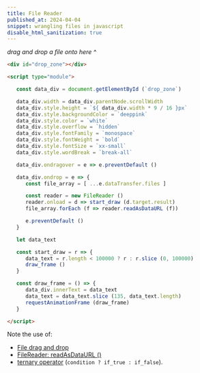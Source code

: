 ```yaml
---
title: File Reader
published_at: 2024-04-04
snippet: wrangling files in javascript
disable_html_sanitization: true
---
```



<div id="drop_zone"></div>

<script type="module">

   const data_div = document.getElementById (`drop_zone`)

   data_div.width = data_div.parentNode.scrollWidth
   data_div.style.height = `${ data_div.width * 9 / 16 }px`
   data_div.style.backgroundColor = `deeppink`
   data_div.style.color = `white`
   data_div.style.overflow = `hidden`
   data_div.style.fontFamily = `monospace`
   data_div.style.fontWeight = `bold`
   data_div.style.fontSize = `xx-small`
   data_div.style.wordBreak = `break-all`

   data_div.ondragover = e => e.preventDefault ()

   data_div.ondrop = e => {
      const file_array = [ ...e.dataTransfer.files ]

      const reader = new FileReader ()
      file_array.forEach (f => reader.readAsDataURL (f))
      reader.onload = d => start_draw (d.target.result)

      e.preventDefault ()
   }

   let data_text

   const start_draw = r => {
      data_text = r.length < 100000 ? r : r.slice (0, 100000)
      draw_frame ()
   }

   const draw_frame = () => {
      data_div.innerText = data_text
      data_text = data_text.slice (135, data_text.length)
      requestAnimationFrame (draw_frame)
   }

</script>

<em>drag and drop a file onto here ^</em>

```html
<div id="drop_zone"></div>

<script type="module">

   const data_div = document.getElementById (`drop_zone`)

   data_div.width = data_div.parentNode.scrollWidth
   data_div.style.height = `${ data_div.width * 9 / 16 }px`
   data_div.style.backgroundColor = `deeppink`
   data_div.style.color = `white`
   data_div.style.overflow = `hidden`
   data_div.style.fontFamily = `monospace`
   data_div.style.fontWeight = `bold`
   data_div.style.fontSize = `xx-small`
   data_div.style.wordBreak = `break-all`

   data_div.ondragover = e => e.preventDefault ()

   data_div.ondrop = e => {
      const file_array = [ ...e.dataTransfer.files ]

      const reader = new FileReader ()
      reader.onload = d => start_draw (d.target.result)
      file_array.forEach (f => reader.readAsDataURL (f))

      e.preventDefault ()
   }

   let data_text

   const start_draw = r => {
      data_text = r.length < 100000 ? r : r.slice (0, 100000)
      draw_frame ()
   }

   const draw_frame = () => {
      data_div.innerText = data_text
      data_text = data_text.slice (135, data_text.length)
      requestAnimationFrame (draw_frame)
   }

</script>
```
Note the use of:
- [File drag and drop](https://developer.mozilla.org/en-US/docs/Web/API/HTML_Drag_and_Drop_API/File_drag_and_drop)
- [FileReader: readAsDataURL ()](https://developer.mozilla.org/en-US/docs/Web/API/FileReader/readAsDataURL)
- [ternary operator](https://developer.mozilla.org/en-US/docs/Web/JavaScript/Reference/Operators/Conditional_operator) (`condition ? if_true : if_false`).

